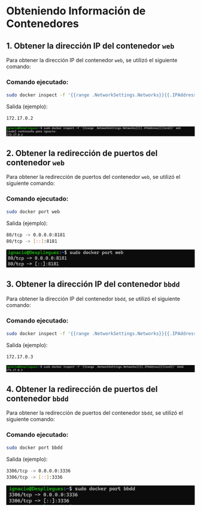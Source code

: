 
# Obteniendo Información de Contenedores


## 1. Obtener la dirección IP del contenedor `web`

Para obtener la dirección IP del contenedor `web`, se utilizó el siguiente comando:

### Comando ejecutado:
```bash
sudo docker inspect -f '{{range .NetworkSettings.Networks}}{{.IPAddress}}{{end}}' web
```

Salida (ejemplo):
```bash
172.17.0.2
```

![Imagen de obtener IP del contenedor web](obtengoIP.png)

## 2. Obtener la redirección de puertos del contenedor `web`

Para obtener la redirección de puertos del contenedor `web`, se utilizó el siguiente comando:

### Comando ejecutado:
```bash
sudo docker port web
```

Salida (ejemplo):
```bash
80/tcp -> 0.0.0.0:8181
80/tcp -> [::]:8181
```

![Imagen de redirección de puertos del contenedor web](direccionDePuertos.png)

## 3. Obtener la dirección IP del contenedor `bbdd`

Para obtener la dirección IP del contenedor `bbdd`, se utilizó el siguiente comando:

### Comando ejecutado:
```bash
sudo docker inspect -f '{{range .NetworkSettings.Networks}}{{.IPAddress}}{{end}}' bbdd
```

Salida (ejemplo):
```bash
172.17.0.3
```

![Imagen de obtener IP del contenedor bbdd](ObtengoIPBBDD.png)

## 4. Obtener la redirección de puertos del contenedor `bbdd`

Para obtener la redirección de puertos del contenedor `bbdd`, se utilizó el siguiente comando:

### Comando ejecutado:
```bash
sudo docker port bbdd
```

Salida (ejemplo):
```bash
3306/tcp -> 0.0.0.0:3336
3306/tcp -> [::]:3336
```

![Imagen de redirección de puertos del contenedor bbdd](DireccionPuertosContenedor.png)

